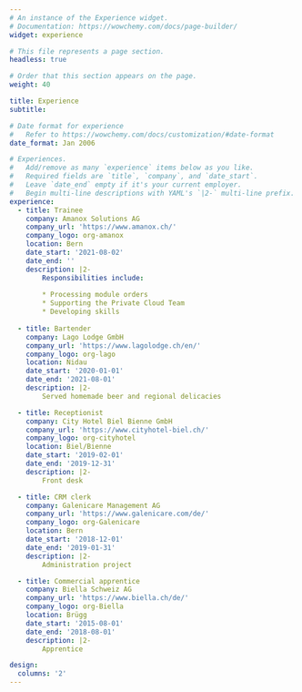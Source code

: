 ```yaml
---
# An instance of the Experience widget.
# Documentation: https://wowchemy.com/docs/page-builder/
widget: experience

# This file represents a page section.
headless: true

# Order that this section appears on the page.
weight: 40

title: Experience
subtitle:

# Date format for experience
#   Refer to https://wowchemy.com/docs/customization/#date-format
date_format: Jan 2006

# Experiences.
#   Add/remove as many `experience` items below as you like.
#   Required fields are `title`, `company`, and `date_start`.
#   Leave `date_end` empty if it's your current employer.
#   Begin multi-line descriptions with YAML's `|2-` multi-line prefix.
experience:
  - title: Trainee
    company: Amanox Solutions AG
    company_url: 'https://www.amanox.ch/'
    company_logo: org-amanox
    location: Bern
    date_start: '2021-08-02'
    date_end: ''
    description: |2-
        Responsibilities include:
        
        * Processing module orders
        * Supporting the Private Cloud Team
        * Developing skills 
        
  - title: Bartender
    company: Lago Lodge GmbH
    company_url: 'https://www.lagolodge.ch/en/'
    company_logo: org-lago
    location: Nidau
    date_start: '2020-01-01'
    date_end: '2021-08-01'
    description: |2-
        Served homemade beer and regional delicacies

  - title: Receptionist
    company: City Hotel Biel Bienne GmbH
    company_url: 'https://www.cityhotel-biel.ch/'
    company_logo: org-cityhotel
    location: Biel/Bienne
    date_start: '2019-02-01'
    date_end: '2019-12-31'
    description: |2-
        Front desk

  - title: CRM clerk
    company: Galenicare Management AG
    company_url: 'https://www.galenicare.com/de/'
    company_logo: org-Galenicare
    location: Bern
    date_start: '2018-12-01'
    date_end: '2019-01-31'
    description: |2-
        Administration project

  - title: Commercial apprentice
    company: Biella Schweiz AG
    company_url: 'https://www.biella.ch/de/'
    company_logo: org-Biella
    location: Brügg
    date_start: '2015-08-01'
    date_end: '2018-08-01'
    description: |2-
        Apprentice

design:
  columns: '2'
---
```

